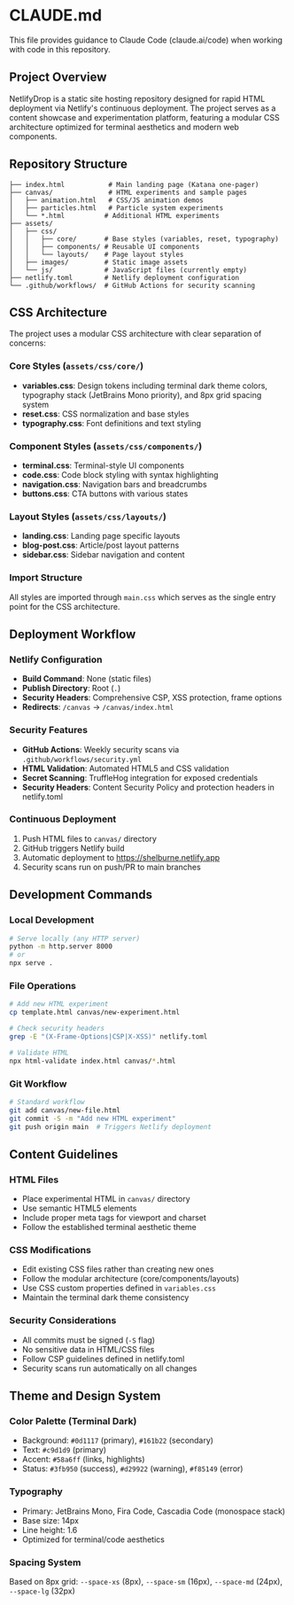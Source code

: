 # CLAUDE.md

This file provides guidance to Claude Code (claude.ai/code) when working with code in this repository.

## Project Overview

NetlifyDrop is a static site hosting repository designed for rapid HTML deployment via Netlify's continuous deployment. The project serves as a content showcase and experimentation platform, featuring a modular CSS architecture optimized for terminal aesthetics and modern web components.

## Repository Structure

```
├── index.html           # Main landing page (Katana one-pager)
├── canvas/              # HTML experiments and sample pages
│   ├── animation.html   # CSS/JS animation demos
│   ├── particles.html   # Particle system experiments
│   └── *.html          # Additional HTML experiments
├── assets/
│   ├── css/
│   │   ├── core/       # Base styles (variables, reset, typography)
│   │   ├── components/ # Reusable UI components
│   │   └── layouts/    # Page layout styles
│   ├── images/         # Static image assets
│   └── js/             # JavaScript files (currently empty)
├── netlify.toml        # Netlify deployment configuration
└── .github/workflows/  # GitHub Actions for security scanning
```

## CSS Architecture

The project uses a modular CSS architecture with clear separation of concerns:

### Core Styles (`assets/css/core/`)
- **variables.css**: Design tokens including terminal dark theme colors, typography stack (JetBrains Mono priority), and 8px grid spacing system
- **reset.css**: CSS normalization and base styles
- **typography.css**: Font definitions and text styling

### Component Styles (`assets/css/components/`)
- **terminal.css**: Terminal-style UI components
- **code.css**: Code block styling with syntax highlighting
- **navigation.css**: Navigation bars and breadcrumbs
- **buttons.css**: CTA buttons with various states

### Layout Styles (`assets/css/layouts/`)
- **landing.css**: Landing page specific layouts
- **blog-post.css**: Article/post layout patterns
- **sidebar.css**: Sidebar navigation and content

### Import Structure
All styles are imported through `main.css` which serves as the single entry point for the CSS architecture.

## Deployment Workflow

### Netlify Configuration
- **Build Command**: None (static files)
- **Publish Directory**: Root (`.`)
- **Security Headers**: Comprehensive CSP, XSS protection, frame options
- **Redirects**: `/canvas` → `/canvas/index.html`

### Security Features
- **GitHub Actions**: Weekly security scans via `.github/workflows/security.yml`
- **HTML Validation**: Automated HTML5 and CSS validation
- **Secret Scanning**: TruffleHog integration for exposed credentials
- **Security Headers**: Content Security Policy and protection headers in netlify.toml

### Continuous Deployment
1. Push HTML files to `canvas/` directory
2. GitHub triggers Netlify build
3. Automatic deployment to https://shelburne.netlify.app
4. Security scans run on push/PR to main branches

## Development Commands

### Local Development
```bash
# Serve locally (any HTTP server)
python -m http.server 8000
# or
npx serve .
```

### File Operations
```bash
# Add new HTML experiment
cp template.html canvas/new-experiment.html

# Check security headers
grep -E "(X-Frame-Options|CSP|X-XSS)" netlify.toml

# Validate HTML
npx html-validate index.html canvas/*.html
```

### Git Workflow
```bash
# Standard workflow
git add canvas/new-file.html
git commit -S -m "Add new HTML experiment"
git push origin main  # Triggers Netlify deployment
```

## Content Guidelines

### HTML Files
- Place experimental HTML in `canvas/` directory
- Use semantic HTML5 elements
- Include proper meta tags for viewport and charset
- Follow the established terminal aesthetic theme

### CSS Modifications
- Edit existing CSS files rather than creating new ones
- Follow the modular architecture (core/components/layouts)
- Use CSS custom properties defined in `variables.css`
- Maintain the terminal dark theme consistency

### Security Considerations
- All commits must be signed (`-S` flag)
- No sensitive data in HTML/CSS files
- Follow CSP guidelines defined in netlify.toml
- Security scans run automatically on all changes

## Theme and Design System

### Color Palette (Terminal Dark)
- Background: `#0d1117` (primary), `#161b22` (secondary)
- Text: `#c9d1d9` (primary)
- Accent: `#58a6ff` (links, highlights)
- Status: `#3fb950` (success), `#d29922` (warning), `#f85149` (error)

### Typography
- Primary: JetBrains Mono, Fira Code, Cascadia Code (monospace stack)
- Base size: 14px
- Line height: 1.6
- Optimized for terminal/code aesthetics

### Spacing System
Based on 8px grid: `--space-xs` (8px), `--space-sm` (16px), `--space-md` (24px), `--space-lg` (32px)